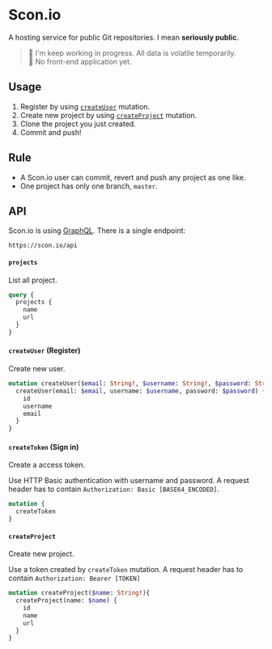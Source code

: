 # Scon.io

A hosting service for public Git repositories. I mean __seriously public__.

> 🚧 I'm keep working in progress. All data is volatile temporarily.  
> 🚧 No front-end application yet.

## Usage

1. Register by using [`createUser`](#createUser) mutation.
2. Create new project by using [`createProject`](#createProject) mutation.
3. Clone the project you just created.
4. Commit and push!

## Rule

- A Scon.io user can commit, revert and push any project as one like.
- One project has only one branch, `master`.

## API

Scon.io is using [GraphQL](http://graphql.org/).
There is a single endpoint:
```
https://scon.io/api
```

#### `projects`
List all project.

```graphql
query {
  projects {
    name
    url
  }
}
```

#### `createUser` (Register)
Create new user.

```graphql
mutation createUser($email: String!, $username: String!, $password: String!) {
  createUser(email: $email, username: $username, password: $password) {
    id
    username
    email
  }
}
```

#### `createToken` (Sign in)
Create a access token.

Use HTTP Basic authentication with username and password. A request header has to contain `Authorization: Basic [BASE64_ENCODED]`.

```graphql
mutation {
  createToken
}
```

#### `createProject`
Create new project.

Use a token created by `createToken` mutation. A request header has to contain `Authorization: Bearer [TOKEN]`

```graphql
mutation createProject($name: String!){
  createProject(name: $name) {
    id
    name
    url
  }
}
```
